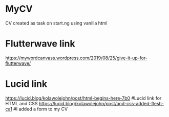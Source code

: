 # MyCV
CV created as task on start.ng using vanilla html
# Flutterwave link
https://mywordcanvass.wordpress.com/2019/08/25/give-it-up-for-flutterwave/
# Lucid link
https://lucid.blog/kolawolejohn/post/html-begins-here-7b0
#Lucid link for HTML and CSS
https://lucid.blog/kolawolejohn/post/and-css-added-flesh-ca1
#I added a form to my CV
